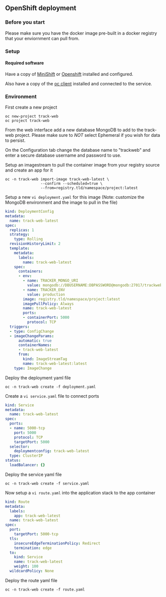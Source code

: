 ## OpenShift deployment

### Before you start
Please make sure you have the docker image pre-built in a docker registry that your enviornment can pull from.

### Setup

#### Required software

Have a copy of [MiniShift](https://github.com/minishift/minishift) or [Openshift](https://www.openshift.org/) installed and configured.

Also have a copy of the [oc client](https://www.openshift.org/download.html) installed and connected to the service.

### Environment

First create a new project

```
oc new-project track-web
oc project track-web
````

From the web interface add a new database MongoDB to add to the track-web project. Please make sure to *NOT* select Ephemeral if
you wish for data to persist.

On the Configuration tab change the database name to "trackweb" and enter a secure database username and password to use.


Setup an imagestream to pull the container image from your registry source and create an app for it
```
oc -n track-web import-image track-web-latest \
                --confirm --scheduled=true \
                --from=registry.tld/namespace/project:latest
```

Setup a new `vi deployment.yaml` for this image (Note: customize the MongoDB environment and the image to pull in the file)
```yaml
kind: DeploymentConfig
metadata:
  name: track-web-latest
spec:
  replicas: 1
  strategy:
    type: Rolling
  revisionHistoryLimit: 2
  template:
    metadata:
      labels:
        name: track-web-latest
    spec:
      containers:
      - env:
        - name: TRACKER_MONGO_URI
          value: mongodb://DBUSERNAME:DBPASSWORD@mongodb:27017/trackweb
        - name: TRACKER_ENV
          value: production
        image: registry.tld/namespace/project:latest
        imagePullPolicy: Always
        name: track-web-latest
        ports:
        - containerPort: 5000
          protocol: TCP
  triggers:
  - type: ConfigChange
  - imageChangeParams:
      automatic: true
      containerNames:
      - track-web-latest
      from:
        kind: ImageStreamTag
        name: track-web-latest:latest
    type: ImageChange
```

Deploy the deployment yaml file
```
oc -n track-web create -f deployment.yaml
```

Create a `vi service.yaml` file to connect ports
```yaml
kind: Service
metadata:
  name: track-web-latest
spec:
  ports:
  - name: 5000-tcp
    port: 5000
    protocol: TCP
    targetPort: 5000
  selector:
    deploymentconfig: track-web-latest
  type: ClusterIP
status:
  loadBalancer: {}
```

Deploy the service yaml file
```
oc -n track-web create -f service.yaml
```

Now setup a `vi route.yaml` into the application stack to the app container
```yaml
kind: Route
metadata:
  labels:
    app: track-web-latest
  name: track-web-latest
spec:
  port:
    targetPort: 5000-tcp
  tls:
    insecureEdgeTerminationPolicy: Redirect
    termination: edge
  to:
    kind: Service
    name: track-web-latest
    weight: 100
  wildcardPolicy: None
```

Deploy the route yaml file
```
oc -n track-web create -f route.yaml
```
